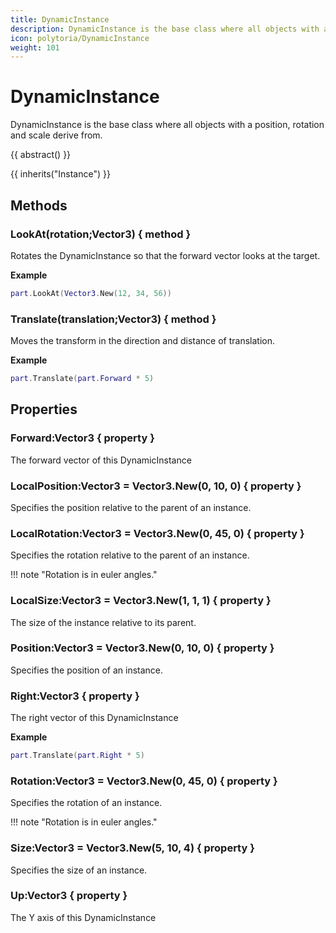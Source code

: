 ```yaml
---
title: DynamicInstance
description: DynamicInstance is the base class where all objects with a position, rotation and scale derive from.
icon: polytoria/DynamicInstance
weight: 101
---
```


# DynamicInstance

DynamicInstance is the base class where all objects with a position, rotation and scale derive from.

{{ abstract() }}

{{ inherits("Instance") }}

## Methods

### LookAt(rotation;Vector3) { method }

Rotates the DynamicInstance so that the forward vector looks at the target.

**Example**

```lua
part.LookAt(Vector3.New(12, 34, 56))
```

### Translate(translation;Vector3) { method }

Moves the transform in the direction and distance of translation.

**Example**

```lua
part.Translate(part.Forward * 5)
```

## Properties

### Forward:Vector3 { property }

The forward vector of this DynamicInstance

### LocalPosition:Vector3 = Vector3.New(0, 10, 0) { property }

Specifies the position relative to the parent of an instance.

### LocalRotation:Vector3 = Vector3.New(0, 45, 0) { property }

Specifies the rotation relative to the parent of an instance.

!!! note "Rotation is in euler angles."

### LocalSize:Vector3 = Vector3.New(1, 1, 1) { property }

The size of the instance relative to its parent.

### Position:Vector3 = Vector3.New(0, 10, 0) { property }

Specifies the position of an instance.

### Right:Vector3 { property }

The right vector of this DynamicInstance

**Example**

```lua
part.Translate(part.Right * 5)
```

### Rotation:Vector3 = Vector3.New(0, 45, 0) { property }

Specifies the rotation of an instance.

!!! note "Rotation is in euler angles."

### Size:Vector3 = Vector3.New(5, 10, 4) { property }

Specifies the size of an instance.

### Up:Vector3 { property }

The Y axis of this DynamicInstance
